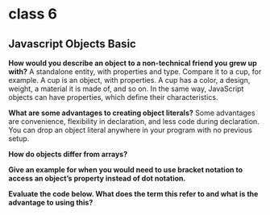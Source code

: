 # class 6

## Javascript Objects Basic

**How would you describe an object to a non-technical friend you grew up with?**
A standalone entity, with properties and type. Compare it to a cup, for example. A cup is an object, with properties. A cup has a color, a design, weight, a material it is made of, and so on. In the same way, JavaScript objects can have properties, which define their characteristics.

**What are some advantages to creating object literals?**
Some advantages are convenience, flexibility in declaration, and less code during declaration. You can drop an object literal anywhere in your program with no previous setup.

**How do objects differ from arrays?**

**Give an example for when you would need to use bracket notation to access an object’s property instead of dot notation.**

**Evaluate the code below. What does the term this refer to and what is the advantage to using this?**
